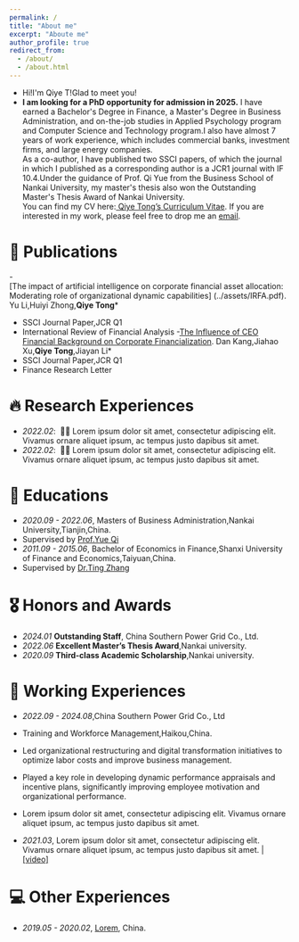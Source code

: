 ```yaml
---
permalink: /
title: "About me"
excerpt: "Aboute me"
author_profile: true
redirect_from: 
  - /about/
  - /about.html
---
```


- Hi!I'm Qiye T!Glad to meet you!<br>
- **I am looking for a PhD opportunity for admission in 2025.** I have earned a Bachelor's Degree in Finance, a Master's Degree in Business Administration, and on-the-job studies in Applied Psychology program and Computer Science and Technology program.I also have almost 7 years of work experience, which includes commercial banks, investment firms, and large energy companies.<br>
As a co-author, I have published two SSCI papers, of which the journal in which I published as a corresponding author is a JCR1 journal with IF 10.4.Under the guidance of Prof. Qi Yue from the Business School of Nankai University, my master's thesis also won the Outstanding Master's Thesis Award of Nankai University.<br>
You can find my CV here:[ Qiye Tong’s Curriculum Vitae](../assets/Curriculum_Vitae.pdf). If you are interested in my work, please feel free to drop me an [email](tongqiye@outlook.com).

# 📝 Publications 
-[The impact of artificial intelligence on corporate financial asset allocation:Moderating role of organizational dynamic capabilities]
(../assets/IRFA.pdf).<br>
Yu Li,Huiyi Zhong,**Qiye Tong***<br>
- SSCI Journal Paper,JCR Q1
- International Review of Financial Analysis
-[The Influence of CEO Financial Background on Corporate Financialization](../assets/FRL.pdf).
Dan Kang,Jiahao Xu,**Qiye Tong**,Jiayan Li*<br>
- SSCI Journal Paper,JCR Q1
- Finance Research Letter

# 🔥 Research Experiences
- *2022.02*: &nbsp;🎉🎉 Lorem ipsum dolor sit amet, consectetur adipiscing elit. Vivamus ornare aliquet ipsum, ac tempus justo dapibus sit amet. 
- *2022.02*: &nbsp;🎉🎉 Lorem ipsum dolor sit amet, consectetur adipiscing elit. Vivamus ornare aliquet ipsum, ac tempus justo dapibus sit amet. 


# 📖 Educations
- *2020.09 - 2022.06*, Masters of  Business Administration,Nankai University,Tianjin,China.
- Supervised by [Prof.Yue Qi](www.)
- *2011.09 - 2015.06*, Bachelor of  Economics in Finance,Shanxi University of Finance and Economics,Taiyuan,China.
- Supervised by [Dr.Ting Zhang](www.)

# 🎖 Honors and Awards
- *2024.01* **Outstanding Staff**, China Southern Power Grid Co., Ltd.
- *2022.06* **Excellent Master’s Thesis Award**,Nankai university.
- *2020.09* **Third-class Academic Scholarship**,Nankai university.

# 💬 Working Experiences
- *2022.09 - 2024.08*,China Southern Power Grid Co., Ltd
- Training and Workforce Management,Haikou,China.
- Led organizational restructuring and digital transformation initiatives to optimize labor costs and improve business management.
- Played a key role in developing dynamic performance appraisals and incentive plans, significantly improving employee motivation and organizational performance.
- Lorem ipsum dolor sit amet, consectetur adipiscing elit. Vivamus ornare aliquet ipsum, ac tempus justo dapibus sit amet.
  
- *2021.03*, Lorem ipsum dolor sit amet, consectetur adipiscing elit. Vivamus ornare aliquet ipsum, ac tempus justo dapibus sit amet.  \| [\[video\]](https://github.com/)

# 💻 Other Experiences
- *2019.05 - 2020.02*, [Lorem](https://github.com/), China.
